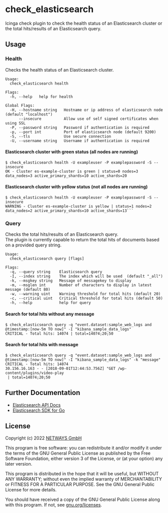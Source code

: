# check_elasticsearch

Icinga check plugin to check the health status of an Elasticsearch cluster or the total hits/results of an Elasticsearch
query.

## Usage

### Health

Checks the health status of an Elasticsearch cluster.

```
Usage:
  check_elasticsearch health

Flags:
  -h, --help   help for health

Global Flags:
  -H, --hostname string   Hostname or ip address of elasticsearch node (default "localhost")
      --insecure          Allow use of self signed certificates when using SSL
  -P, --password string   Password if authentication is required
  -p, --port int          Port of elasticsearch node (default 9200)
  -S, --tls               Use secure connection
  -U, --username string   Username if authentication is required
```

#### Elasticsearch cluster with green status (all nodes are running)

```
$ check_elasticsearch health -U exampleuser -P examplepassword -S --insecure
OK - Cluster es-example-cluster is green | status=0 nodes=3 data_nodes=3 active_primary_shards=10 active_shards=20
```

#### Elasticsearch cluster with yellow status (not all nodes are running)

```
$ check_elasticsearch health -U exampleuser -P examplepassword -S --insecure
WARNING - Cluster es-example-cluster is yellow | status=1 nodes=2 data_nodes=2 active_primary_shards=10 active_shards=13```
```

### Query

Checks the total hits/results of an Elasticsearch query.<br>
The plugin is currently capable to return the total hits of documents based on a provided query string.

```
Usage:
  check_elasticsearch query [flags]

Flags:
  -q, --query string    Elasticsearch query
  -I, --index string    The index which will be used  (default "_all")
  -k, --msgkey string   Message of messagekey to display
  -m, --msglen int      Number of characters to display in latest message (default 80)
  -w, --warning uint    Warning threshold for total hits (default 20)
  -c, --critical uint   Critical threshold for total hits (default 50)
  -h, --help            help for query
```

#### Search for total hits without any message

```
$ check_elasticsearch query -q "event.dataset:sample_web_logs and @timestamp:[now-5m TO now]" -I "kibana_sample_data_logs"
CRITICAL - Total hits: 14074 | total=14074;20;50
```

#### Search for total hits with message

```
$ check_elasticsearch query -q "event.dataset:sample_web_logs and @timestamp:[now-5m TO now]" -I "kibana_sample_data_logs" -k "message"
CRITICAL - Total hits: 14074
30.156.16.163 - - [2018-09-01T12:44:53.756Z] "GET /wp-content/plugins/video-play
 | total=14074;20;50
```

## Further Documentation

* [Elasticsearch API Docs](https://www.elastic.co/guide/en/elasticsearch/reference/current/rest-apis.html)
* [Elasticsearch SDK for Go](https://github.com/elastic/go-elasticsearch)

## License

Copyright (c) 2022 [NETWAYS GmbH](mailto:info@netways.de)

This program is free software: you can redistribute it and/or modify it under the terms of the GNU General Public
License as published by the Free Software Foundation, either version 3 of the License, or
(at your option) any later version.

This program is distributed in the hope that it will be useful, but WITHOUT ANY WARRANTY; without even the implied
warranty of MERCHANTABILITY or FITNESS FOR A PARTICULAR PURPOSE. See the GNU General Public License for more details.

You should have received a copy of the GNU General Public License along with this program. If not,
see [gnu.org/licenses](https://www.gnu.org/licenses/).

